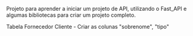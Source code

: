 Projeto para aprender a iniciar um projeto de API, utilizando o Fast_API e algumas bibliotecas para criar um projeto completo.

Tabela Fornecedor Cliente - 
Criar as colunas "sobrenome", "tipo"  